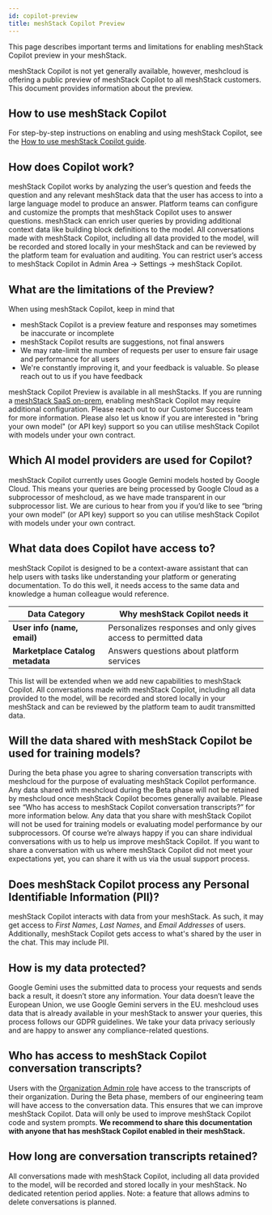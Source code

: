 ```yaml
---
id: copilot-preview
title: meshStack Copilot Preview
---
```


This page describes important terms and limitations for enabling meshStack Copilot preview in your meshStack.

meshStack Copilot is not yet generally available, however, meshcloud is offering a public preview of meshStack Copilot to all meshStack customers. This document provides information about the preview.

## How to use meshStack Copilot

For step-by-step instructions on enabling and using meshStack Copilot, see the [How to use meshStack Copilot guide](./how-to.copilot.md).

## How does Copilot work?

meshStack Copilot works by analyzing the user’s question and feeds the question and any relevant meshStack data that the user has access to into a large language model to produce an answer. Platform teams can configure and customize the prompts that meshStack Copilot uses to answer questions. 
meshStack can enrich user queries by providing additional context data like building block definitions to the model. All conversations made with meshStack Copilot, including all data provided to the model, will be recorded and stored locally in your meshStack and can be reviewed by the platform team for evaluation and auditing.
You can restrict user’s access to meshStack Copilot in Admin Area → Settings → meshStack Copilot. 


## What are the limitations of the Preview?

When using meshStack Copilot, keep in mind that

- meshStack Copilot is a preview feature and responses may sometimes be inaccurate or incomplete
- meshStack Copilot results are suggestions, not final answers
- We may rate-limit the number of requests per user to ensure fair usage and performance for all users
- We're constantly improving it, and your feedback is valuable. So please reach out to us if you have feedback

meshStack Copilot Preview is available in all meshStacks. If you are running a [meshStack SaaS on-prem](./meshstack.managed-service.md#meshstack-saas-on-prem), enabling meshStack Copilot may require additional configuration. Please reach out to our Customer Success team for more information. Please also let us know if you are interested in "bring your own model" (or API key) support so you can utilise meshStack Copilot with models under your own contract.

## Which AI model providers are used for Copilot?

meshStack Copilot currently uses Google Gemini models hosted by Google Cloud. This means your queries are being processed by Google Cloud as a subprocessor of meshcloud, as we have made transparent in our subprocessor list. 
We are curious to hear from you if you’d like to see “bring your own model” (or API key) support so you can utilise meshStack Copilot with models under your own contract.

## What data does Copilot have access to?

meshStack Copilot is designed to be a context-aware assistant that can help users with tasks like understanding your platform or generating documentation. To do this well, it needs access to the same data and knowledge a human colleague would reference.

| **Data Category** | **Why meshStack Copilot needs it** |
| -- | -- |
| **User info (name, email)** | Personalizes responses and only gives access to permitted data |
| **Marketplace Catalog metadata** | Answers questions about platform services |


This list will be extended when we add new capabilities to meshStack Copilot.
All conversations made with meshStack Copilot, including all data provided to the model, will be recorded and stored locally in your meshStack and can be reviewed by the platform team to audit transmitted data.


## Will the data shared with meshStack Copilot be used for training models?

During the beta phase you agree to sharing conversation transcripts with meshcloud for the purpose of evaluating meshStack Copilot performance. Any data shared with meshcloud during the Beta phase will not be retained by meshcloud once meshStack Copilot becomes generally available. Please see “Who has access to meshStack Copilot conversation transcripts?” for more information below.
Any data that you share with meshStack Copilot will not be used for training models or evaluating model performance by our subprocessors. 
Of course we’re always happy if you can share individual conversations with us to help us improve meshStack Copilot. If you want to share a conversation with us where meshStack Copilot did not meet your expectations yet, you can share it with us via the usual support process.

## Does meshStack Copilot process any Personal Identifiable Information (PII)?

meshStack Copilot interacts with data from your meshStack. As such, it may get access to *First Names*, *Last Names*, and *Email Addresses* of users.
Additionally, meshStack Copilot gets access to what's shared by the user in the chat. This may include PII.

## How is my data protected?

Google Gemini uses the submitted data to process your requests and sends back a result, it doesn’t store any information. Your data doesn’t leave the European Union, we use Google Gemini servers in the EU. meshcloud uses data that is already available in your meshStack to answer your queries, this process follows our GDPR guidelines.
We take your data privacy seriously and are happy to answer any compliance-related questions.

## Who has access to meshStack Copilot conversation transcripts?

Users with the [Organization Admin role](https://docs.meshcloud.io/docs/administration.index.html) have access to the transcripts of their organization. 
During the Beta phase, members of our engineering team will have access to the conversation data. This ensures that we can improve meshStack Copilot. Data will only be used to improve meshStack Copilot code and system prompts.
**We recommend to share this documentation with anyone that has meshStack Copilot enabled in their meshStack.** 

## How long are conversation transcripts retained?

All conversations made with meshStack Copilot, including all data provided to the model, will be recorded and stored locally in your meshStack. No dedicated retention period applies. 
Note: a feature that allows admins to delete conversations is planned.
